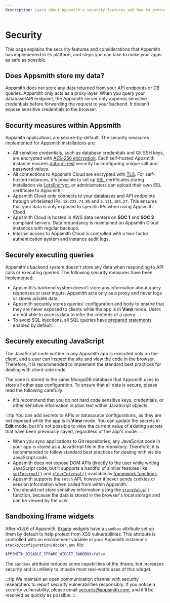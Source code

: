 ```yaml
---
description: Learn about Appsmith's security features and how to protect your data on the Appsmith platform.
---
```

# Security

This page explains the security features and considerations that Appsmith has implemented in its platform, and steps you can take to make your apps as safe as possible.

## Does Appsmith store my data?

Appsmith does not store any data returned from your API endpoints or DB queries. Appsmith only acts as a proxy layer. When you query your database/API endpoint, the Appsmith server only appends sensitive credentials before forwarding the request to your backend. It doesn’t expose sensitive credentials to the browser.

## Security measures within Appsmith

Appsmith applications are secure-by-default. The security measures implemented for Appsmith installations are:

* All sensitive credentials, such as database credentials and Git SSH keys, are encrypted with [AES-256 encryption](https://en.wikipedia.org/wiki/Advanced\_Encryption\_Standard). Each self-hosted Appsmith instance ensures [data-at-rest](https://en.wikipedia.org/wiki/Data\_at\_rest) security by configuring unique salt and password values.
* All connections to Appsmith Cloud are encrypted with [TLS](https://en.wikipedia.org/wiki/Public\_key\_certificate). For self-hosted instances, it's possible to set up [SSL](https://en.wikipedia.org/wiki/Public\_key\_certificate) certificates during installation via [LetsEncrypt](https://letsencrypt.org/), or administrators can upload their own SSL certificate to Appsmith.
* Appsmith Cloud only connects to your databases and API endpoints through whitelisted IPs: `18.223.74.85` and `3.131.104.27`. This ensures that your data is only exposed to specific IPs when using Appsmith Cloud.
* Appsmith Cloud is hosted in AWS data centers on **SOC 1** and **SOC 2** compliant servers. Data redundancy is maintained on Appsmith Cloud instances with regular backups.
* Internal access to Appsmith Cloud is controlled with a two-factor authentication aystem and instance audit logs.

## Securely executing queries

Appsmith's backend system doesn't store any data when responding to API calls or executing queries. The following security measures have been implemented:

* Appsmith's backend system doesn't store any information about query responses or user inputs. Appsmith acts only as a proxy and never logs or stores private data.
* Appsmith securely stores queries' configuration and body to ensure that they are never exposed to clients while the app is in **View** mode. Users are not able to access data to infer the contents of a query.
* To avoid SQL injections, all SQL queries have [prepared statements](/connect-data/concepts/how-to-use-prepared-statements) enabled by default.

## Securely executing JavaScript

The JavaScript code written in any Appsmith app is executed only on the client, and a user can inspect the site and view the code in the browser. Therefore, it is recommended to implement the standard best practices for dealing with client-side code.

The code is stored in the same MongoDB database that Appsmith uses to store all other app configuration. To ensure that all data is secure, please read the following carefully:

* It's recommend that you do not hard code sensitive keys, credentials, or other sensitive information in plain text within JavaScript objects.

:::tip
You can add secrets to APIs or datasource configurations, as they are not exposed while the app is in **View** mode. You can update the secrets in **Edit** mode, but it's not possible to view the current value of existing secrets that have been previously saved, regardless of the app's mode.
:::

* When you sync applications to Git repositories, any JavaScript code in your app is stored as a JavaScript file in the repository. Therefore, it is recommended to follow standard best practices for dealing with visible JavaScript code.
* Appsmith does not expose DOM APIs directly to the user while writing JavaScript code, but it supports a handful of simliar features like [`setInterval()`](/reference/appsmith-framework/widget-actions/intervals-time-events#setinterval) and [`clearInterval()`](/reference/appsmith-framework/widget-actions/intervals-time-events#clearinterval) available as [framework functions](/reference/appsmith-framework/widget-actions).
* Appsmith supports the `Fetch` API, however it never sends cookies or session information when called from within Appsmith.
* You should not store sensitive information using the [`storeValue()`](/reference/appsmith-framework/widget-actions/store-value) function, because the data is stored in the browser's local storage and can be viewed by the user.

## Sandboxing Iframe widgets

After v1.8.6 of Appsmith, [Iframe](/reference/widgets/iframe/) widgets have a `sandbox` attribute set on them by default to help protect from XSS vulnerabilities. This attribute is controlled with an environment variable in your Appsmith instance's `stacks/configuration/docker.env` file:

```sh
APPSMITH_DISABLE_IFRAME_WIDGET_SANDBOX=false
```

The `sandbox` attribute reduces some capabilities of the iframe, but increases security and is unlikely to impede most real-world uses of this widget.

:::tip
We maintain an open communication channel with security researchers to report security vulnerabilities responsibly. If you notice a security vulnerability, please email [security@appsmith.com](mailto:security@appsmith.com), and it'll be resolved as quickly as possible.
:::
